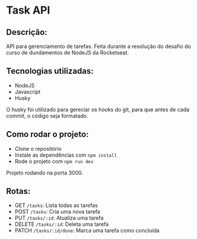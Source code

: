 # Task API

## Descrição:

API para gerenciamento de tarefas.
Feita durante a resolução do desafio do curso de dundamentos de NodeJS da Rocketseat.

## Tecnologias utilizadas:

- NodeJS
- Javascript
- Husky

O husky foi utilizado para gereciar os hooks do git, para que antes de cada commit, o código seja formatado.

## Como rodar o projeto:

- Clone o repositório
- Instale as dependências com `npm install`
- Rode o projeto com `npm run dev`

Projeto rodando na porta 3000.
## Rotas:

- GET `/tasks`: Lista todas as tarefas
- POST `/tasks`: Cria uma nova tarefa
- PUT `/tasks/:id`: Atualiza uma tarefa
- DELETE `/tasks/:id`: Deleta uma tarefa
- PATCH `/tasks/:id/done`: Marca uma tarefa como concluída